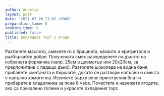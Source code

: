 ```yaml
---
author: Aurelia
layout: post
date: '2021-07-20 21:02 +0300'
preparation_time: 0
cooking_time: 0
published: false
title: Шоколадов тарт с ягоди
---
```

Разтопете маслото, смесете го с брашната, какаото и еритритола и разбъркайте добре. Получената смес разпределете по дъното на избраната формичка (напр. 25см в диаметър или 20х20см, за предпочитане с падащо дъно).
Разтопете шоколада на водна баня, прибавете сметаната и бъркайте, докато се разтвори напълно и сместа е напълно хомогенна. Изсипете върху вече приготвения блат и приберете в хладилника за поне 8 часа. 
Почистете и нарежете ягодите, ако са прекалено големи и украсете охладения тарт. 